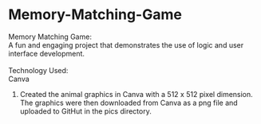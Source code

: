 # Memory-Matching-Game
Memory Matching Game: <br>A fun and engaging project that demonstrates the use of logic and user interface development. <br><br>
Technology Used: <br>Canva

1) Created the animal graphics in Canva with a 512 x 512 pixel dimension. The graphics were then downloaded from Canva as a png file and uploaded to GitHut in the pics directory. 
